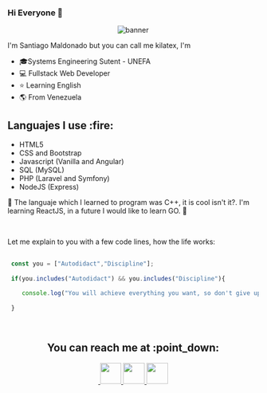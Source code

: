 
### Hi Everyone 👋

<div align="center">
  
![banner](https://user-images.githubusercontent.com/61796010/126681279-6dde437d-e4d2-48a3-a82e-a9320172e999.gif)
  
</div>

I'm Santiago Maldonado but you can call me kilatex, I'm
- 🎓Systems Engineering Sutent - UNEFA
- :computer: Fullstack Web Developer
- :star: Learning English 
- :earth_americas: From Venezuela

<h2 >Languajes I use :fire:</h2>

- HTML5
- CSS and Bootstrap
- Javascript (Vanilla and Angular)
- SQL (MySQL)
- PHP (Laravel and Symfony)
- NodeJS (Express)

:memo: The languaje which I learned to program  was C++, it is cool isn't it?. I'm learning ReactJS, in a future I would like to learn GO. :star2:

<br>

Let me explain to you with a few code lines, how the life works:
```javascript
  
 const you = ["Autodidact","Discipline"]; 
 
 if(you.includes("Autodidact") && you.includes("Discipline"){
 
    console.log("You will achieve everything you want, so don't give up and go ahead!");
    
 }
  
  
```

<h2 align="center">You can reach me at :point_down:</h2>

<div align="center">
    <a href="https://t.me/kilatex" target="_blank">
        <img src="https://user-images.githubusercontent.com/61796010/126672165-275a7891-5735-4c88-a01d-53203696a24c.png" alt="" srcset="">
    </a>  
    <a href="https://www.linkedin.com/in/santiagodsantiago/" target="_blank">
        <img src="https://user-images.githubusercontent.com/61796010/126674271-7056816b-fb5c-4b62-819f-32db6428499f.png"  height="42" width="42" alt="" srcset="">
    </a>
    <a href="https://www.youtube.com/channel/UCkuPTxli4WayVHVjZ_wTZdw" target="_blank">
        <img src="https://user-images.githubusercontent.com/61796010/126675107-347517fd-3a5e-4baf-aad4-a0865fd2c06d.png"  height="42" width="43" alt="" srcset="">
    </a>
    <a href="https://twitter.com/kilatexyz" target="_blank">
        <img src="https://user-images.githubusercontent.com/61796010/126675670-e43a9ccb-f887-4c2e-8a1b-2c6e3184f820.png"  height="42" width="43" alt="" srcset="">
    </a>
</div>

